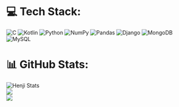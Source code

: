 # 💻 Tech Stack:
![C](https://img.shields.io/badge/c-%2300599C.svg?style=for-the-badge&logo=c&logoColor=white) ![Kotlin](https://img.shields.io/badge/kotlin-%230095D5.svg?style=for-the-badge&logo=kotlin&logoColor=white) ![Python](https://img.shields.io/badge/python-3670A0?style=for-the-badge&logo=python&logoColor=ffdd54) ![NumPy](https://img.shields.io/badge/numpy-%23013243.svg?style=for-the-badge&logo=numpy&logoColor=white) ![Pandas](https://img.shields.io/badge/pandas-%23150458.svg?style=for-the-badge&logo=pandas&logoColor=white) ![Django](https://img.shields.io/badge/django-%23092E20.svg?style=for-the-badge&logo=django&logoColor=white) ![MongoDB](https://img.shields.io/badge/MongoDB-%234ea94b.svg?style=for-the-badge&logo=mongodb&logoColor=white) ![MySQL](https://img.shields.io/badge/mysql-%2300f.svg?style=for-the-badge&logo=mysql&logoColor=white)
# 📊 GitHub Stats:
![Henji Stats](https://github-readme-stats.vercel.app/api?username=HenjiSSR&theme=dark&hide_border=false&include_all_commits=false&count_private=false)<br/>
![](https://github-readme-streak-stats.herokuapp.com/?user=HenjiSSR&theme=dark&hide_border=false)<br/>
![](https://github-readme-stats.vercel.app/api/top-langs/?username=HenjiSSR&theme=dark&hide_border=false&include_all_commits=false&count_private=false&layout=compact)
